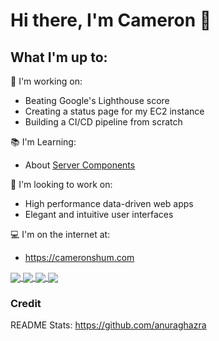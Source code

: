 # Hi there, I'm Cameron 👋

## What I'm up to:
🔭 I'm working on:
- Beating Google's Lighthouse score
- Creating a status page for my EC2 instance
- Building a CI/CD pipeline from scratch

:books: I'm Learning:
- About [Server Components](https://medium.com/better-programming/the-future-of-react-server-components-90f6e3e97c8a)

💬 I'm looking to work on:
- High performance data-driven web apps
- Elegant and intuitive user interfaces

:computer: I'm on the internet at:
- https://cameronshum.com

<a href="https://github.com/cameronshum/web2">
  <img align="center" src="https://github-readme-stats.vercel.app/api/pin/?username=cameronshum&repo=web2" />
</a>
<a href="https://github.com/cameronshum/shopify-frontend-challenge-2021">
  <img align="center" src="https://github-readme-stats.vercel.app/api/pin/?username=cameronshum&repo=shopify-frontend-challenge-2021" />
</a>

<a href="https://cameronshum.com">
  <img align="center" src="https://github-readme-stats.vercel.app/api?username=cameronshum&hide_border=true" />
</a>
<a href="https://cameronshum.com">
  <img align="center" src="https://github-readme-stats.vercel.app/api/top-langs/?username=cameronshum&layout=compact&hide_border=true" />
</a>

### Credit
README Stats: https://github.com/anuraghazra



<!--
**CameronShum/CameronShum** is a ✨ _special_ ✨ repository because its `README.md` (this file) appears on your GitHub profile.

Here are some ideas to get you started:

- 🔭 I’m currently working on ...
- 🌱 I’m currently learning ...
- 👯 I’m looking to collaborate on ...
- 🤔 I’m looking for help with ...
- 💬 Ask me about ...
- 📫 How to reach me: ...
- 😄 Pronouns: ...
- ⚡ Fun fact: ...
-->
